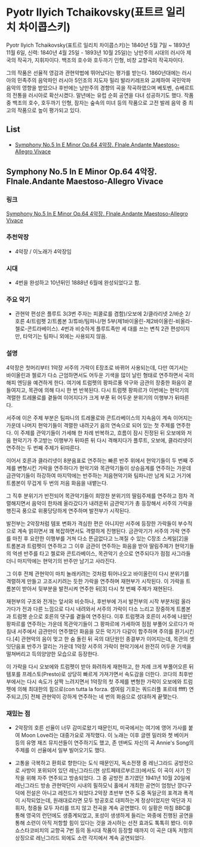 # Pyotr Ilyich Tchaikovsky(표트르 일리치 차이콥스키)

Pyotr Ilyich Tchaikovsky(표트르 일리치 차이콥스키)는 1840년 5월 7일 ~ 1893년 11월 6일, 신력: 1840년 4월 25일 - 1893년 10월 25일)는 낭만주의 시대의 러시아 제국의 작곡가, 지휘자이다. 백조의 호수와 호두까기 인형, 비창 교향곡의 작곡자이다.

그의 작품은 선율적 영감과 관현악법에 뛰어났다는 평가를 받는다. 1860년대에는 러시아의 민족주의 음악파인 러시아 5인조의 지도자 밀리 발라키레프와 교제하여 국민악파 음악의 영향을 받았으나 후반에는 낭만주의 경향의 곡을 작곡하였으며 베토벤, 슈베르트의 전통을 러시아로 확산시켰다. 말년에는 유럽 순회 공연을 다녀 성공하기도 했다. 작품 중 백조의 호수, 호두까기 인형, 잠자는 숲속의 미녀 등의 작품으로 고전 발레 음악 중 최고의 작품으로 높이 평가되고 있다.

## List

- [Symphony No.5 In E Minor Op.64 4악장. Flnale.Andante Maestoso-Allegro Vivace](#symphony-no.5-in-e-minor-op.64-4악장.flnale.andante-maestoso-allegro-vivace)

## Symphony No.5 In E Minor Op.64 4악장. Flnale.Andante Maestoso-Allegro Vivace

### 링크

[Symphony No.5 In E Minor Op.64 4악장. Flnale.Andante Maestoso-Allegro Vivace](https://youtu.be/syl2XUrOpR4)

### 추천악장

- 4악장 / 이노래가 4악장임

### 시대

- 4번을 완성하고 10년뒤인 1888년 6월에 완성되었다고 함.

### 주요 악기

- 관현악 편성은 플루트 3(3번 주자는 피콜로를 겸함)/오보에 2/클라리넷 2/바순 2/호른 4/트럼펫 2/트롬본 3/튜바/팀파니/현 5부(제1바이올린-제2바이올린-비올라-첼로-콘트라베이스). 4번과 비슷하게 플루트족만 세 대를 쓰는 변칙 2관 편성이지만, 타악기는 팀파니 외에는 사용되지 않음.

### 설명

4악장은 첫머리부터 1악장 서주의 가락이 E장조로 바뀌어 사용되는데, 다만 여기서는 바이올린과 첼로가 다소 근엄하면서도 어두운 기색을 많이 날린 형태로 연주하면서 곡의 해피 엔딩을 예견하게 한다. 여기에 트럼펫의 팡파르풍 악구와 금관의 장중한 화음이 곁들여지고, 목관에 의해 다시 한 번 반복된다. 다시 트럼펫 팡파르가 이번에는 현악기의 격렬한 트레몰로를 곁들여 이어지다가 크게 부푼 뒤 어두운 분위기의 이행부가 뒤따른다.

서주에 이은 주제 부분은 팀파니의 트레몰로와 콘트라베이스의 지속음이 계속 이어지는 가운데 나머지 현악기들이 격렬한 내려긋기 음의 연속으로 되어 있는 첫 주제를 연주한다. 이 주제를 관악기들이 가세해 한 차례 반복하고, 흐름이 잠시 진정된 뒤 오보에와 저음 현악기가 주고받는 이행부가 뒤따른 뒤 다시 격해지다가 플루트, 오보에, 클라리넷이 연주하는 두 번째 주제가 뒤따른다.

이어서 호른과 클라리넷이 8분음표로 연주하는 빠른 반주 위에서 현악기들이 두 번째 주제를 변형시킨 가락을 연주하다가 현악기와 목관악기들이 상승음계를 연주하는 가운데 금관악기들이 하강하여 마지막에는 반주하는 저음현악기와 팀파니만 남게 되고 거기에 트롬본이 무겁게 두 번의 저음 화음을 내뱉는다. 

그 직후 분위기가 반전되어 목관악기들이 희망찬 분위기의 딸림주제를 연주하고 점차 격렬해지면서 음악이 한차례 올라갔다가 내려온뒤 금관악기가 총 등장해서 서주의 가락을 행진곡 풍으로 위풍당당하게 연주하며 발전부가 시작된다.

발전부는 2악장처럼 템포 변화가 격심한 편은 아니지만 서주에 등장한 가락들이 부수적으로 계속 얽히면서 꽤 복잡하면서도 격렬하게 진행된다. 금관악기가 서주의 가락 연주를 마친 후 요란한 이행부를 거쳐 다소 뜬금없다고 느껴질 수 있는 C장조 스케일[2]을 트롬본과 트럼펫이 연주하고 그 이후 금관이 연주하는 화음을 받아 딸림주제가 현악기들의 억센 반주를 타고 첼로와 콘트라베이스, 목관악기 순으로 연주되다가 점점 사그라들더니 마지막에는 현악기의 반주만 남기고 사라진다.

그 이후 전체 관현악이 마치 놀래키려는 것처럼 튀어나오고 바이올린이 다시 분위기를 격렬하게 만들고 고조시키려는 듯한 가락을 연주하며 재현부가 시작된다. 이 가락을 트롬본이 받아서 뒷부분을 발전시켜 연주한 뒤[3] 다시 첫 번째 주제가 재현된다.

재현부의 구조와 전개는 앞서와 비슷하나, 후반부에 가서 발전부의 시작 부분처럼 올라가다가 전과 다른 느낌으로 다시 내려와서 서주의 가락이 다소 느리고 장중하게 트롬본과 트럼펫 순으로 호른의 댓구를 곁들여 연주된다. 이후 트럼펫과 호른이 서주에 나왔던 팡파르를 연주하는 가운데 목관악기들이 그 팡파르에 가세하여 점점 부풀어 오르다가 마침내 서주에서 금관만이 연주했던 화음을 모든 악기가 다같이 합주하며 주의를 환기시킨다.[4] 관현악의 음이 멎고 한 숨 돌린 뒤 곡의 대단원인 종결부가 이어지는데, 목관의 셋잇단음표 반주가 깔리는 가운데 1악장 서주의 가락이 현악기에서 완전히 어두운 기색을 떨쳐버리고 득의양양한 모습으로 등장한다.

이 가락을 다시 오보에와 트럼펫이 받아 화려하게 재현하고, 한 차례 크게 부풀어오른 뒤 템포를 프레스토(Presto)로 상당히 빠르게 가져가면서 속도감을 더한다. 코다의 최후반부에서는 다시 속도가 살짝 느려지면서 1악장의 첫 주제를 변형한 가락이 오보에와 트럼펫에 의해 최대한의 힘으로(con tutta la forza. 셈여림 기호는 쿼드러플 포르테 ffff) 연주되고,[5] 전체 관현악이 강하게 연주하는 네 번의 화음으로 성대하게 끝맺는다.

### 재밌는 점
 - 2악장의 호른 선율이 너무 감미로왔기 때문인지, 미국에서는 여기에 영어 가사를 붙여 Moon Love라는 대중가요로 개작했다. 이 노래는 이후 글렌 밀러와 쳇 베이커 등의 유명 재즈 뮤지션들이 연주하기도 했고, 존 덴버도 자신의 곡 Annie's Song의 주제를 이 선율에서 일부 빌어오기도 했다.

 - 고통을 극복하고 환희로 향한다는 도식 때문인지, 독소전쟁 중 레닌그라드 공방전으로 사방이 포위되어 있던 레닌그라드(현 상트페테르부르크)에서도 이 곡이 사기 진작을 위해 자주 연주되고 방송되었다. 그 중 공방전 초기였던 1941년 10월 20일에 레닌그라드 방송 관현악단이 시내의 필하모닉 홀에서 개최한 공연이 엄청난 깡다구 덕에 전설은 아니고 레전드가 되었다.2악장 초반부 연주 도중 독일군의 포격과 폭격이 시작되었는데, 원래대로라면 모두 방공호로 대피하는게 정상이었지만 악단과 지휘자, 청중들 모두 자리를 뜨지 않고 전곡을 계속 공연했다. 이 실황은 마침 BBC를 통해 영국의 런던에도 생중계되었고, 포성이 생생하게 들리는 와중에 진행된 공연을 통해 소련이 아직 저항할 힘이 있다는 것을 과시하는 선전 효과도 톡톡히 봤다. 이후 쇼스타코비치의 교향곡 7번 등의 동시대 작품이 등장할 때까지 이 곡은 대독 저항의 상징으로 레닌그라드 외에도 소련 각지에서 계속 공연되었다.